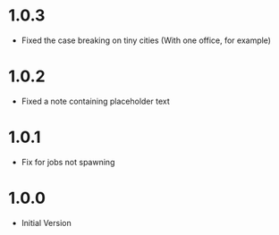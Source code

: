 # 1.0.3

* Fixed the case breaking on tiny cities (With one office, for example)

# 1.0.2

* Fixed a note containing placeholder text

# 1.0.1

* Fix for jobs not spawning

# 1.0.0
 
* Initial Version